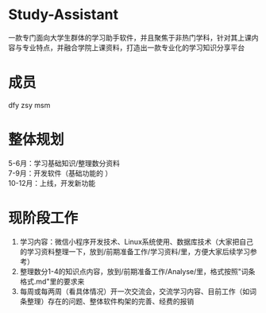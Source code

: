 # Study-Assistant
一款专门面向大学生群体的学习助手软件，并且聚焦于非热门学科，针对其上课内容与专业特点，并融合学院上课资料，打造出一款专业化的学习知识分享平台

# 成员  
dfy zsy msm  

# 整体规划  
5-6月：学习基础知识/整理数分资料  
7-9月：开发软件（基础功能的 ）  
10-12月：上线，开发新功能  

# 现阶段工作
1. 学习内容：微信小程序开发技术、Linux系统使用、数据库技术（大家把自己的学习资料整理一下，放到/前期准备工作/学习资料/里，方便大家后续学习参考）  
2. 整理数分1-4的知识点内容，放到/前期准备工作/Analyse/里，格式按照"词条格式.md"里的要求来  
3. 每周或每两周（看具体情况）开一次交流会，交流学习内容、目前工作（如词条整理）存在的问题、整体软件构架的完善、经费的报销  
